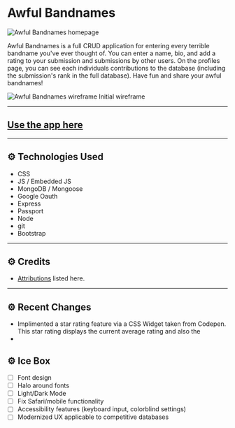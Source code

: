 # Awful Bandnames

![Awful Bandnames homepage](<insert link>)

Awful Bandnames is a full CRUD application for entering every terrible bandname you've ever thought of. You can enter a name, bio, and add a rating to your submission and submissions by other users. On the profiles page, you can see each individuals contributions to the database (including the submission's rank in the full database). Have fun and share your awful bandnames!

![Awful Bandnames wireframe](https://i.imgur.com/O8obY3S.png)
Initial wireframe

---

## [Use the app here](https://awful-bandnames.herokuapp.com/)

---

## ⚙ Technologies Used 

- CSS
- JS / Embedded JS
- MongoDB / Mongoose
- Google Oauth
- Express
- Passport
- Node
- git
- Bootstrap
  
---

## ⚙ Credits 

- [Attributions](https://github.com/dcollis92/awful-bandnames/blob/main/attributions.md) listed here.

---

## ⚙ Recent Changes 

- Implimented a star rating feature via a CSS Widget taken from Codepen. This star rating displays the current average rating and also the 
- 

## ⚙ Ice Box 

- [ ] Font design
- [ ] Halo around fonts
- [ ] Light/Dark Mode
- [ ] Fix Safari/mobile functionality
- [ ] Accessibility features (keyboard input, colorblind settings)
- [ ] Modernized UX applicable to competitive databases